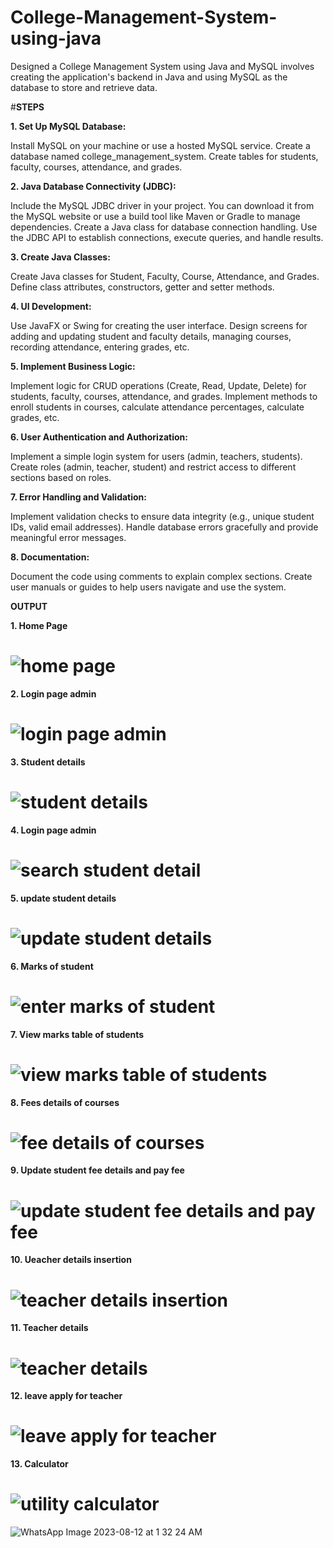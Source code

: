 # College-Management-System-using-java
Designed a College Management System using Java and MySQL involves creating the application's backend in Java and using MySQL as the database to store and retrieve data.

#**STEPS**

**1. Set Up MySQL Database:**

Install MySQL on your machine or use a hosted MySQL service.
Create a database named college_management_system.
Create tables for students, faculty, courses, attendance, and grades.


**2. Java Database Connectivity (JDBC):**

Include the MySQL JDBC driver in your project. You can download it from the MySQL website or use a build tool like Maven or Gradle to manage dependencies.
Create a Java class for database connection handling. Use the JDBC API to establish connections, execute queries, and handle results.

**3. Create Java Classes:**

Create Java classes for Student, Faculty, Course, Attendance, and Grades.
Define class attributes, constructors, getter and setter methods.

**4. UI Development:**

Use JavaFX or Swing for creating the user interface.
Design screens for adding and updating student and faculty details, managing courses, recording attendance, entering grades, etc.

**5. Implement Business Logic:**

Implement logic for CRUD operations (Create, Read, Update, Delete) for students, faculty, courses, attendance, and grades.
Implement methods to enroll students in courses, calculate attendance percentages, calculate grades, etc.

**6. User Authentication and Authorization:**

Implement a simple login system for users (admin, teachers, students).
Create roles (admin, teacher, student) and restrict access to different sections based on roles.

**7. Error Handling and Validation:**

Implement validation checks to ensure data integrity (e.g., unique student IDs, valid email addresses).
Handle database errors gracefully and provide meaningful error messages.

**8. Documentation:**

Document the code using comments to explain complex sections.
Create user manuals or guides to help users navigate and use the system.

**OUTPUT**


**1. Home Page**
# ![home page ](https://github.com/Rushabh8087/College-Management-System-using-java/assets/115590012/2fc3dc66-e153-4683-89db-dd9e4a21beab)

**2. Login page admin**

# ![login page admin ](https://github.com/Rushabh8087/College-Management-System-using-java/assets/115590012/1f90cbe2-d587-4cdc-b03f-bfb517db5a2b)

**3. Student details**
# ![student details](https://github.com/Rushabh8087/College-Management-System-using-java/assets/115590012/c9d5c7d8-2c9d-4948-bf8b-65a810a888f6)

**4. Login page admin**
# ![search student detail](https://github.com/Rushabh8087/College-Management-System-using-java/assets/115590012/d3e07296-ac8e-405e-94d4-05487b5ca93d)

**5. update student details**
# ![update student details](https://github.com/Rushabh8087/College-Management-System-using-java/assets/115590012/1fdb35c8-fd5a-494d-b8b1-ac34415f365d)

**6. Marks of student**
# ![enter marks of student ](https://github.com/Rushabh8087/College-Management-System-using-java/assets/115590012/177c88d3-c1fa-4e9f-b313-777a90fb8554)

**7. View marks table of students**
# ![view marks table of students](https://github.com/Rushabh8087/College-Management-System-using-java/assets/115590012/d0e12a73-df5d-4069-9cba-11d52aaa0557)

**8. Fees details of courses**
# ![fee details of courses](https://github.com/Rushabh8087/College-Management-System-using-java/assets/115590012/0affecc5-8a1d-4b54-9977-4962b8ed811a)

**9. Update student fee details and pay fee**
# ![update student fee details and pay fee](https://github.com/Rushabh8087/College-Management-System-using-java/assets/115590012/4ba8010c-d8ca-480f-807e-acfd338581b2)

**10. Ueacher details insertion**
# ![teacher details insertion](https://github.com/Rushabh8087/College-Management-System-using-java/assets/115590012/4986b469-3611-46c2-8ba6-07032204b082)

**11. Teacher details**
# ![teacher details](https://github.com/Rushabh8087/College-Management-System-using-java/assets/115590012/ea05c6c7-a2e8-419a-81d5-4d8c1b3c1f08)

**12. leave apply for teacher**
# ![leave apply for teacher](https://github.com/Rushabh8087/College-Management-System-using-java/assets/115590012/42289fb7-419a-4a19-ae41-e40c63e977ad)

**13. Calculator**
# ![utility calculator](https://github.com/Rushabh8087/College-Management-System-using-java/assets/115590012/68a28ad4-1aa3-48e5-b98a-4e124f06afc8)


![WhatsApp Image 2023-08-12 at 1 32 24 AM](https://github.com/Rahuls-Hub/College_mgmt_system/assets/100756350/811586a0-f03d-441a-8e95-0a52561bb442)

